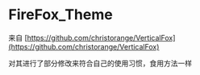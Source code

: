 # FireFox_Theme

来自 [https://github.com/christorange/VerticalFox](https://github.com/christorange/VerticalFox)

对其进行了部分修改来符合自己的使用习惯，食用方法一样
